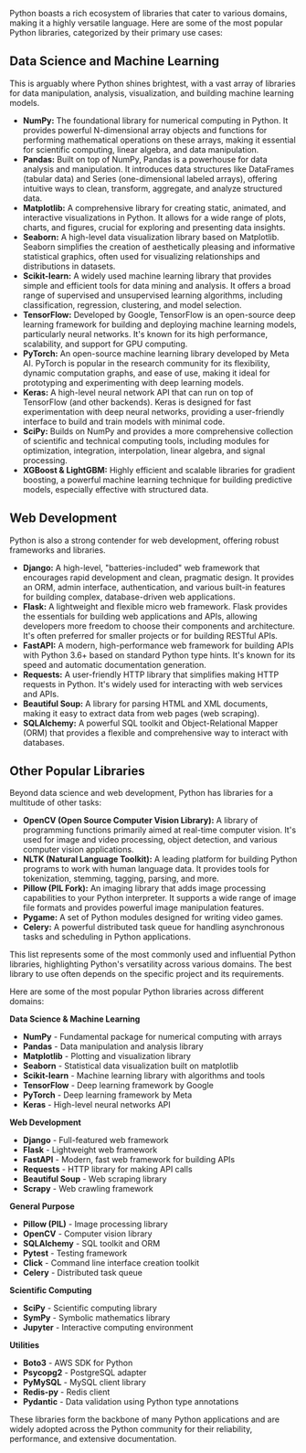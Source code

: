 Python boasts a rich ecosystem of libraries that cater to various domains, making it a highly versatile language. Here are some of the most popular Python libraries, categorized by their primary use cases:

## Data Science and Machine Learning

This is arguably where Python shines brightest, with a vast array of libraries for data manipulation, analysis, visualization, and building machine learning models.

* **NumPy:** The foundational library for numerical computing in Python. It provides powerful N-dimensional array objects and functions for performing mathematical operations on these arrays, making it essential for scientific computing, linear algebra, and data manipulation.
* **Pandas:** Built on top of NumPy, Pandas is a powerhouse for data analysis and manipulation. It introduces data structures like DataFrames (tabular data) and Series (one-dimensional labeled arrays), offering intuitive ways to clean, transform, aggregate, and analyze structured data.
* **Matplotlib:** A comprehensive library for creating static, animated, and interactive visualizations in Python. It allows for a wide range of plots, charts, and figures, crucial for exploring and presenting data insights.
* **Seaborn:** A high-level data visualization library based on Matplotlib. Seaborn simplifies the creation of aesthetically pleasing and informative statistical graphics, often used for visualizing relationships and distributions in datasets.
* **Scikit-learn:** A widely used machine learning library that provides simple and efficient tools for data mining and analysis. It offers a broad range of supervised and unsupervised learning algorithms, including classification, regression, clustering, and model selection.
* **TensorFlow:** Developed by Google, TensorFlow is an open-source deep learning framework for building and deploying machine learning models, particularly neural networks. It's known for its high performance, scalability, and support for GPU computing.
* **PyTorch:** An open-source machine learning library developed by Meta AI. PyTorch is popular in the research community for its flexibility, dynamic computation graphs, and ease of use, making it ideal for prototyping and experimenting with deep learning models.
* **Keras:** A high-level neural network API that can run on top of TensorFlow (and other backends). Keras is designed for fast experimentation with deep neural networks, providing a user-friendly interface to build and train models with minimal code.
* **SciPy:** Builds on NumPy and provides a more comprehensive collection of scientific and technical computing tools, including modules for optimization, integration, interpolation, linear algebra, and signal processing.
* **XGBoost & LightGBM:** Highly efficient and scalable libraries for gradient boosting, a powerful machine learning technique for building predictive models, especially effective with structured data.

## Web Development

Python is also a strong contender for web development, offering robust frameworks and libraries.

* **Django:** A high-level, "batteries-included" web framework that encourages rapid development and clean, pragmatic design. It provides an ORM, admin interface, authentication, and various built-in features for building complex, database-driven web applications.
* **Flask:** A lightweight and flexible micro web framework. Flask provides the essentials for building web applications and APIs, allowing developers more freedom to choose their components and architecture. It's often preferred for smaller projects or for building RESTful APIs.
* **FastAPI:** A modern, high-performance web framework for building APIs with Python 3.6+ based on standard Python type hints. It's known for its speed and automatic documentation generation.
* **Requests:** A user-friendly HTTP library that simplifies making HTTP requests in Python. It's widely used for interacting with web services and APIs.
* **Beautiful Soup:** A library for parsing HTML and XML documents, making it easy to extract data from web pages (web scraping).
* **SQLAlchemy:** A powerful SQL toolkit and Object-Relational Mapper (ORM) that provides a flexible and comprehensive way to interact with databases.

## Other Popular Libraries

Beyond data science and web development, Python has libraries for a multitude of other tasks:

* **OpenCV (Open Source Computer Vision Library):** A library of programming functions primarily aimed at real-time computer vision. It's used for image and video processing, object detection, and various computer vision applications.
* **NLTK (Natural Language Toolkit):** A leading platform for building Python programs to work with human language data. It provides tools for tokenization, stemming, tagging, parsing, and more.
* **Pillow (PIL Fork):** An imaging library that adds image processing capabilities to your Python interpreter. It supports a wide range of image file formats and provides powerful image manipulation features.
* **Pygame:** A set of Python modules designed for writing video games.
* **Celery:** A powerful distributed task queue for handling asynchronous tasks and scheduling in Python applications.

This list represents some of the most commonly used and influential Python libraries, highlighting Python's versatility across various domains. The best library to use often depends on the specific project and its requirements.


Here are some of the most popular Python libraries across different domains:

**Data Science & Machine Learning**
- **NumPy** - Fundamental package for numerical computing with arrays
- **Pandas** - Data manipulation and analysis library
- **Matplotlib** - Plotting and visualization library
- **Seaborn** - Statistical data visualization built on matplotlib
- **Scikit-learn** - Machine learning library with algorithms and tools
- **TensorFlow** - Deep learning framework by Google
- **PyTorch** - Deep learning framework by Meta
- **Keras** - High-level neural networks API

**Web Development**
- **Django** - Full-featured web framework
- **Flask** - Lightweight web framework
- **FastAPI** - Modern, fast web framework for building APIs
- **Requests** - HTTP library for making API calls
- **Beautiful Soup** - Web scraping library
- **Scrapy** - Web crawling framework

**General Purpose**
- **Pillow (PIL)** - Image processing library
- **OpenCV** - Computer vision library
- **SQLAlchemy** - SQL toolkit and ORM
- **Pytest** - Testing framework
- **Click** - Command line interface creation toolkit
- **Celery** - Distributed task queue

**Scientific Computing**
- **SciPy** - Scientific computing library
- **SymPy** - Symbolic mathematics library
- **Jupyter** - Interactive computing environment

**Utilities**
- **Boto3** - AWS SDK for Python
- **Psycopg2** - PostgreSQL adapter
- **PyMySQL** - MySQL client library
- **Redis-py** - Redis client
- **Pydantic** - Data validation using Python type annotations

These libraries form the backbone of many Python applications and are widely adopted across the Python community for their reliability, performance, and extensive documentation.
